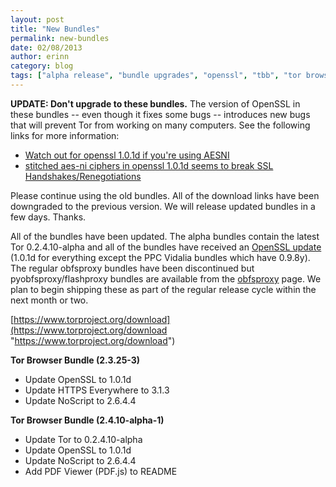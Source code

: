 ```yaml
---
layout: post
title: "New Bundles"
permalink: new-bundles
date: 02/08/2013
author: erinn
category: blog
tags: ["alpha release", "bundle upgrades", "openssl", "tbb", "tor browser bundle"]
---
```


 **UPDATE: Don't upgrade to these bundles.** The version of OpenSSL in these bundles -- even though it fixes some bugs -- introduces new bugs that will prevent Tor from working on many computers. See the following links for more information:

- [Watch out for openssl 1.0.1d if you're using AESNI](https://lists.torproject.org/pipermail/tor-talk/2013-February/027252.html)
- [stitched aes-ni ciphers in openssl 1.0.1d seems to break SSL Handshakes/Renegotiations](https://trac.torproject.org/projects/tor/ticket/8179)

Please continue using the old bundles. All of the download links have been downgraded to the previous version. We will release updated bundles in a few days. Thanks.

All of the bundles have been updated. The alpha bundles contain the latest Tor 0.2.4.10-alpha and all of the bundles have received an [OpenSSL update](http://www.openssl.org/news/secadv_20130205.txt) (1.0.1d for everything except the PPC Vidalia bundles which have 0.9.8y). The regular obfsproxy bundles have been discontinued but pyobfsproxy/flashproxy bundles are available from the [obfsproxy](https://www.torproject.org/projects/obfsproxy) page. We plan to begin shipping these as part of the regular release cycle within the next month or two.

[https://www.torproject.org/download](https://www.torproject.org/download "https://www.torproject.org/download")

**Tor Browser Bundle (2.3.25-3)**

- Update OpenSSL to 1.0.1d
- Update HTTPS Everywhere to 3.1.3
- Update NoScript to 2.6.4.4

**Tor Browser Bundle (2.4.10-alpha-1)**

- Update Tor to 0.2.4.10-alpha
- Update OpenSSL to 1.0.1d
- Update NoScript to 2.6.4.4
- Add PDF Viewer (PDF.js) to README

